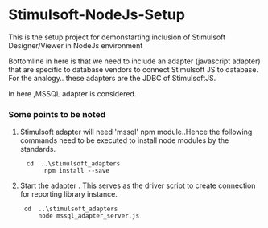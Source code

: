 # Stimulsoft-NodeJs-Setup
This is the setup project for demonstarting inclusion of Stimulsoft Designer/Viewer in NodeJs environment


Bottomline in here is that we need to include an adapter (javascript adapter) that are specific to database vendors to 
connect Stimulsoft JS to database.
For the analogy.. these adapters are the JDBC of StimulsoftJS.

In here ,MSSQL adapter is considered.


### Some points to be noted


 1. Stimulsoft adapter will need 'mssql' npm module..Hence the following commands need to be executed to install node modules by the standards.
   ```
        cd  ..\stimulsoft_adapters
             npm install --save
   ```

2. Start the adapter . This serves as the driver script to create connection for reporting library instance.

   ``` 
    cd  ..\stimulsoft_adapters
        node mssql_adapter_server.js
   ```
